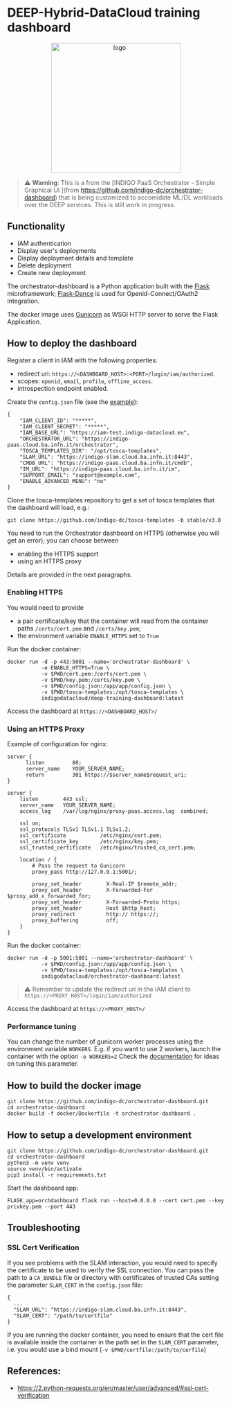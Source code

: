 # DEEP-Hybrid-DataCloud training dashboard

<div align="center">
<img src="https://marketplace.deep-hybrid-datacloud.eu/images/logo-deep.png" alt="logo" width="300"/>
</div>

> :warning: **Warning**: This is a from the [INDIGO PaaS Orchestrator - Simple Graphical UI ](from https://github.com/indigo-dc/orchestrator-dashboard) that is being customized to accomidate ML/DL workloads over the DEEP services. This is still work in progress.

## Functionality

- IAM authentication
- Display user's deployments
- Display deployment details and template
- Delete deployment
- Create new deployment

The orchestrator-dashboard is a Python application built with the [Flask](http://flask.pocoo.org/) microframework; [Flask-Dance](https://flask-dance.readthedocs.io/en/latest/) is used for Openid-Connect/OAuth2 integration.

The docker image uses [Gunicorn](https://gunicorn.org/) as WSGI HTTP server to serve the Flask Application.

## How to deploy the dashboard

Register a client in IAM with the following properties:

- redirect uri: `https://<DASHBOARD_HOST>:<PORT>/login/iam/authorized`.
- scopes: `openid`, `email`, `profile`, `offline_access`.
- introspection endpoint enabled.

Create the `config.json` file (see the [example](app/config-sample.json)):

    {
        "IAM_CLIENT_ID": "*****",
        "IAM_CLIENT_SECRET": "*****",
        "IAM_BASE_URL": "https://iam-test.indigo-datacloud.eu",
        "ORCHESTRATOR_URL": "https://indigo-paas.cloud.ba.infn.it/orchestrator",
        "TOSCA_TEMPLATES_DIR": "/opt/tosca-templates",
        "SLAM_URL": "https://indigo-slam.cloud.ba.infn.it:8443",
        "CMDB_URL": "https://indigo-paas.cloud.ba.infn.it/cmdb",
        "IM_URL": "https://indigo-paas.cloud.ba.infn.it/im",
        "SUPPORT_EMAIL": "support@example.com",
        "ENABLE_ADVANCED_MENU": "no"
    }

Clone the tosca-templates repository to get a set of tosca templates that the dashboard will load, e.g.:

    git clone https://github.com/indigo-dc/tosca-templates -b stable/v3.0

You need to run the Orchestrator dashboard on HTTPS (otherwise you will get an error); you can choose between
- enabling the HTTPS support
- using an HTTPS proxy

Details are provided in the next paragraphs.

### Enabling HTTPS

You would need to provide
- a pair certificate/key that the container will read from the container paths `/certs/cert.pem` and `/certs/key.pem`;
- the environment variable `ENABLE_HTTPS` set to `True`


Run the docker container:

    docker run -d -p 443:5001 --name='orchestrator-dashboard' \
               -e ENABLE_HTTPS=True \
               -v $PWD/cert.pem:/certs/cert.pem \
               -v $PWD/key.pem:/certs/key.pem \
               -v $PWD/config.json:/app/app/config.json \
               -v $PWD/tosca-templates:/opt/tosca-templates \
               indigodatacloud/deep-training-dashboard:latest

Access the dashboard at `https://<DASHBOARD_HOST>/`

### Using an HTTPS Proxy

Example of configuration for nginx:

    server {
          listen         80;
          server_name    YOUR_SERVER_NAME;
          return         301 https://$server_name$request_uri;
    }

    server {
        listen        443 ssl;
        server_name   YOUR_SERVER_NAME;
        access_log    /var/log/nginx/proxy-paas.access.log  combined;

        ssl on;
        ssl_protocols TLSv1 TLSv1.1 TLSv1.2;
        ssl_certificate           /etc/nginx/cert.pem;
        ssl_certificate_key       /etc/nginx/key.pem;
        ssl_trusted_certificate   /etc/nginx/trusted_ca_cert.pem;

        location / {
            # Pass the request to Gunicorn
            proxy_pass http://127.0.0.1:5001/;

            proxy_set_header        X-Real-IP $remote_addr;
            proxy_set_header        X-Forwarded-For $proxy_add_x_forwarded_for;
            proxy_set_header        X-Forwarded-Proto https;
            proxy_set_header        Host $http_host;
            proxy_redirect          http:// https://;
            proxy_buffering         off;
        }
    }

Run the docker container:

    docker run -d -p 5001:5001 --name='orchestrator-dashboard' \
               -v $PWD/config.json:/app/app/config.json \
               -v $PWD/tosca-templates:/opt/tosca-templates \
               indigodatacloud/orchestrator-dashboard:latest

> :warning: Remember to update the redirect uri in the IAM client to `https://<PROXY_HOST>/login/iam/authorized`

Access the dashboard at `https://<PROXY_HOST>/`

### Performance tuning

You can change the number of gunicorn worker processes using the environment
variable `WORKERS`.  E.g. if you want to use 2 workers, launch the container
with the option `-e WORKERS=2` Check the
[documentation](http://docs.gunicorn.org/en/stable/design.html#how-many-workers)
for ideas on tuning this parameter.

## How to build the docker image

    git clone https://github.com/indigo-dc/orchestrator-dashboard.git
    cd orchestrator-dashboard
    docker build -f docker/Dockerfile -t orchestrator-dashboard .

## How to setup a development environment

    git clone https://github.com/indigo-dc/orchestrator-dashboard.git
    cd orchestrator-dashboard
    python3 -m venv venv
    source venv/bin/activate
    pip3 install -r requirements.txt

Start the dashboard app:

    FLASK_app=orchdashboard flask run --host=0.0.0.0 --cert cert.pem --key privkey.pem --port 443

## Troubleshooting

### SSL Cert Verification

If you see problems with the SLAM interaction, you would need to specify the
certificate to be used to verify the SSL connection. You can pass the path to
a `CA_BUNDLE` file or directory with certificates of trusted CAs setting the
parameter `SLAM_CERT` in the `config.json` file:

    {
      ...
      "SLAM_URL": "https://indigo-slam.cloud.ba.infn.it:8443",
      "SLAM_CERT": "/path/to/certfile"
    }

If you are running the docker container, you need to ensure that the cert file
is available inside the container in the path set in the `SLAM_CERT` parameter,
i.e. you would use a bind mount (`-v $PWD/certfile:/path/to/cerfile`)

## References:

- https://2.python-requests.org/en/master/user/advanced/#ssl-cert-verification

